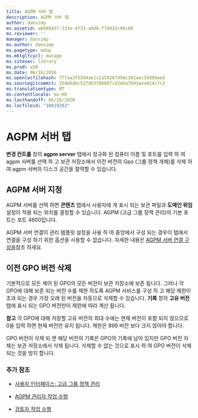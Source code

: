 ```yaml
---
title: AGPM 서버 탭
description: AGPM 서버 탭
author: dansimp
ms.assetid: a6689437-233e-4f33-a0d6-f7d432c96c00
ms.reviewer: ''
manager: dansimp
ms.author: dansimp
ms.pagetype: mdop
ms.mktglfcycl: manage
ms.sitesec: library
ms.prod: w10
ms.date: 06/16/2016
ms.openlocfilehash: 7ffaa3f55d4ae1c2a59287d9dc302aec3dd00aed
ms.sourcegitcommit: 354664bc527d93f80687cd2eba70d1eea024c7c3
ms.translationtype: MT
ms.contentlocale: ko-KR
ms.lasthandoff: 06/26/2020
ms.locfileid: "10819283"
---
```

# AGPM 서버 탭


**변경 컨트롤** 창의 **agpm server** 탭에서 정규화 된 컴퓨터 이름 및 포트를 입력 하 여 agpm 서버를 선택 하 고 보관 저장소에서 이전 버전의 Gpo (그룹 정책 개체)를 삭제 하 여 agpm 서버의 디스크 공간을 절약할 수 있습니다.

## AGPM 서버 지정


AGPM 서버를 선택 하면 **콘텐츠** 탭에서 사용자에 게 표시 되는 보관 파일과 **도메인 위임** 설정이 적용 되는 위치를 결정할 수 있습니다. AGPM (고급 그룹 정책 관리)의 기본 포트는 포트 4600입니다.

AGPM 서버 연결이 관리 템플릿 설정을 사용 하 여 중앙에서 구성 되는 경우이 탭에서 연결을 구성 하기 위한 옵션을 사용할 수 없습니다. 자세한 내용은 [AGPM 서버 연결 구성을](configure-agpm-server-connections-agpm40.md)참조 하세요.

## 이전 GPO 버전 삭제


기본적으로 모든 제어 된 GPO의 모든 버전이 보관 저장소에 보존 됩니다. 그러나 각 GPO에 대해 보존 되는 버전 수를 제한 하도록 AGPM 서비스를 구성 하 고 해당 제한이 초과 되는 경우 가장 오래 된 버전을 자동으로 삭제할 수 있습니다. **기록** 창의 **고유 버전** 탭에 표시 되는 GPO 버전만이 제한에 따라 계산 됩니다.

**참고**  각 GPO에 대해 저장할 고유 버전의 최대 수에는 현재 버전이 포함 되지 않으므로 0을 입력 하면 현재 버전만 유지 됩니다. 제한은 999 버전 보다 크지 않아야 합니다.

GPO 버전이 삭제 되 면 해당 버전의 기록은 GPO의 기록에 남아 있지만 GPO 버전 자체는 보관 저장소에서 삭제 됩니다. 삭제할 수 없는 것으로 표시 하 여 GPO 버전이 삭제 되는 것을 방지 합니다.

 

### 추가 참조

-   [사용자 인터페이스: 고급 그룹 정책 관리](user-interface-advanced-group-policy-management-agpm40.md)

-   [AGPM 관리자 작업 수행](performing-agpm-administrator-tasks-agpm40.md)

-   [검토자 작업 수행](performing-reviewer-tasks-agpm40.md)

 

 





